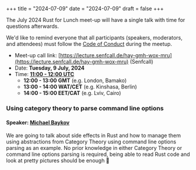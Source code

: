 +++
title = "2024-07-09"
date = "2024-07-09"
draft = false
+++

The July 2024 Rust for Lunch meet-up will have a single talk with time for
questions afterwards.

We'd like to remind everyone that all participants (speakers, moderators, and
attendees) must follow the [Code of Conduct](@/about.md#code-of-conduct) during
the meetup.

- Meet-up call link: [https://lecture.senfcall.de/hay-gmh-wox-mru](https://lecture.senfcall.de/hay-gmh-wox-mru) (Senfcall)
- Date: **Tuesday, 9 July, 2024**
- Time: [**11:00 - 12:00 UTC**](https://everytimezone.com/s/ede0036f)
  - **12:00 - 13:00 GMT** (e.g. London, Bamako)
  - **13:00 - 14:00 WAT/CET** (e.g. Kinshasa, Berlin)
  - **14:00 - 15:00 EET/CAT** (e.g. Lviv, Cairo)

### Using category theory to parse command line options

#### Speaker: [Michael Baykov](https://functional.cafe/@manpacket)

We are going to talk about side effects in Rust and how to manage them using
abstractions from Category Theory using command line options parsing as an
example. No prior knowledge in either Category Theory or command line options
parsing is required, being able to read Rust code and look at pretty pictures
should be enough 🙂
